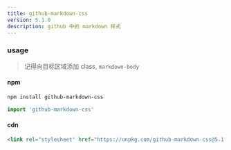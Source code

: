 ```yaml
---
title: github-markdown-css
version: 5.1.0
description: github 中的 markdown 样式
---
```


### usage

> 记得向目标区域添加 class, `markdown-body`  

#### npm

```bash
npm install github-markdown-css
```

```js
import 'github-markdown-css'
```

#### cdn

```html
<link rel="stylesheet" href="https://unpkg.com/github-markdown-css@5.1.0/github-markdown.css"/>
```
